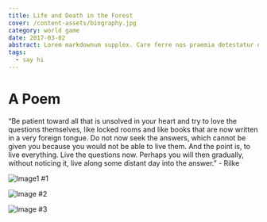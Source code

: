 ```yaml
---
title: Life and Death in the Forest
cover: /content-assets/biography.jpg
category: world game
date: 2017-03-02
abstract: Lorem markdownum supplex. Care ferre nos praemia detestatur oderit vitatumque, tardius pello ostentare; dixit.
tags:
  - say hi
---
```


# A Poem

“Be patient toward all that is unsolved in your heart and try to love the questions themselves, like locked rooms and like books that are now written in a very foreign tongue. Do not now seek the answers, which cannot be given you because you would not be able to live them. And the point is, to live everything. Live the questions now. Perhaps you will then gradually, without noticing it, live along some distant day into the answer.” - Rilke

![Image1 #1](/content-assets/life-and-death-in-the-forest/img1_960X1280.jpg)

![Image #2](/content-assets/life-and-death-in-the-forest/img2_1280X1008.jpg)

![Image #3](/content-assets/life-and-death-in-the-forest/img3_1280X893.jpg)


